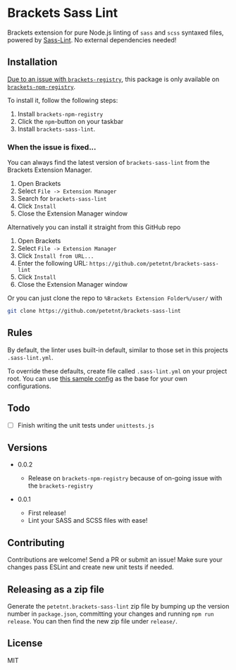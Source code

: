 # Brackets Sass Lint

Brackets extension for pure Node.js linting of `sass` and `scss` syntaxed files, powered by [Sass-Lint](https://github.com/sasstools/sass-lint).
No external dependencies needed!

## Installation

[Due to an issue with `brackets-registry`](https://github.com/adobe/brackets/issues/7387), this package is only 
available on [`brackets-npm-registry`](https://github.com/zaggino/brackets-npm-registry). 

To install it, follow the following steps:

1. Install `brackets-npm-registry`
2. Click the `npm`-button on your taskbar
3. Install `brackets-sass-lint`.

### When the issue is fixed...

You can always find the latest version of `brackets-sass-lint` from the Brackets Extension Manager.

1. Open Brackets
2. Select `File -> Extension Manager`
3. Search for `brackets-sass-lint`
4. Click `Install`
5. Close the Extension Manager window

Alternatively you can install it straight from this GitHub repo

1. Open Brackets
2. Select `File -> Extension Manager`
3. Click `Install from URL...`
4. Enter the following URL: `https://github.com/petetnt/brackets-sass-lint`
5. Click `Install`
6. Close the Extension Manager window

Or you can just clone the repo to `%Brackets Extension Folder%/user/` with 

``` bash
git clone https://github.com/petetnt/brackets-sass-lint
```

## Rules

By default, the linter uses built-in default, similar to those set in this projects `.sass-lint.yml`.

To override these defaults, create file called `.sass-lint.yml` on your project root. You can use [this sample config](https://github.com/sasstools/sass-lint/blob/develop/docs/sass-lint.yml) as the base for your own configurations.

## Todo

 - [ ] Finish writing the unit tests under `unittests.js`

## Versions

- 0.0.2
  - Release on `brackets-npm-registry` because of on-going issue with the `brackets-registry`

- 0.0.1
  - First release!
  - Lint your SASS and SCSS files with ease!

## Contributing

Contributions are welcome! Send a PR or submit an issue! Make sure your changes pass ESLint and create new unit tests if needed.

## Releasing as a zip file

Generate the `petetnt.brackets-sass-lint` zip file by bumping up the version number in `package.json`, committing your changes and running `npm run release`. You can then find the new zip file under `release/`.

## License

MIT
